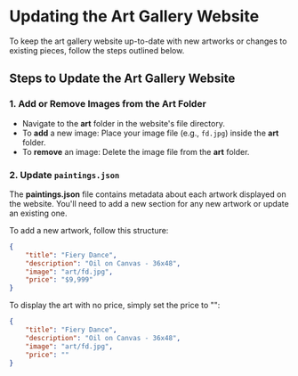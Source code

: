 # Updating the Art Gallery Website

To keep the art gallery website up-to-date with new artworks or changes to existing pieces, follow the steps outlined below.

## Steps to Update the Art Gallery Website

### 1. Add or Remove Images from the Art Folder
- Navigate to the **art** folder in the website's file directory.
- To **add** a new image: Place your image file (e.g., `fd.jpg`) inside the **art** folder.
- To **remove** an image: Delete the image file from the **art** folder.

### 2. Update `paintings.json`
The **paintings.json** file contains metadata about each artwork displayed on the website. You'll need to add a new section for any new artwork or update an existing one.

To add a new artwork, follow this structure:

```json
{
    "title": "Fiery Dance",
    "description": "Oil on Canvas - 36x48",
    "image": "art/fd.jpg",
    "price": "$9,999"
}
```

To display the art with no price, simply set the price to "":

```json
{
    "title": "Fiery Dance",
    "description": "Oil on Canvas - 36x48",
    "image": "art/fd.jpg",
    "price": ""
}